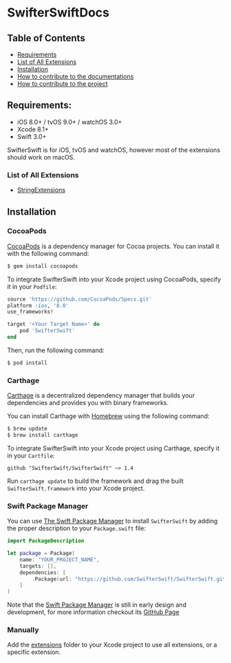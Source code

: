 # SwifterSwiftDocs

## Table of Contents
- [Requirements](#requirements)
- [List of All Extensions](#list-of-all-extensions)
- [Installation](#installation)
- [How to contribute to the documentations](https://github.com/SwifterSwift/SwifterSwiftDocs/blob/stable/CONTRIBUTING.md)
- [How to contribute to the project](https://github.com/SwifterSwift/SwifterSwift/blob/stable/CONTRIBUTING.md)

## Requirements:
- iOS 8.0+ / tvOS 9.0+ / watchOS 3.0+
- Xcode 8.1+
- Swift 3.0+

SwifterSwift is for iOS, tvOS and watchOS, however most of the extensions should work on macOS.

### List of All Extensions
- [StringExtensions](https://github.com/SwifterSwift/SwifterSwiftDocs/blob/master/Docs/StringExtensions.md)


## Installation

### CocoaPods

[CocoaPods](http://cocoapods.org) is a dependency manager for Cocoa projects. You can install it with the following command:

```bash
$ gem install cocoapods
```

To integrate SwifterSwift into your Xcode project using CocoaPods, specify it in your `Podfile`:

```ruby
source 'https://github.com/CocoaPods/Specs.git'
platform :ios, '8.0'
use_frameworks!

target '<Your Target Name>' do
    pod 'SwifterSwift'
end
```

Then, run the following command:

```bash
$ pod install
```


### Carthage

[Carthage](https://github.com/Carthage/Carthage) is a decentralized dependency manager that builds your dependencies and provides you with binary frameworks.

You can install Carthage with [Homebrew](http://brew.sh/) using the following command:

```bash
$ brew update
$ brew install carthage
```

To integrate SwifterSwift into your Xcode project using Carthage, specify it in your `Cartfile`:

```ogdl
github "SwifterSwift/SwifterSwift" ~> 1.4
```

Run `carthage update` to build the framework and drag the built `SwifterSwift.framework` into your Xcode project.



### Swift Package Manager

You can use [The Swift Package Manager](https://swift.org/package-manager) to install `SwifterSwift` by adding the proper description to your `Package.swift` file:

```swift
import PackageDescription

let package = Package(
    name: "YOUR_PROJECT_NAME",
    targets: [],
    dependencies: [
        .Package(url: "https://github.com/SwifterSwift/SwifterSwift.git", versions: Version(1,4,0)..<Version(3, .max, .max)),
    ]
)
```

Note that the [Swift Package Manager](https://swift.org/package-manager) is still in early design and development, for more information checkout its [GitHub Page](https://github.com/apple/swift-package-manager)



### Manually

Add the [extensions](https://github.com/SwifterSwift/SwifterSwift/tree/stable/Source) folder to your Xcode project to use all extensions, or a specific extension.
